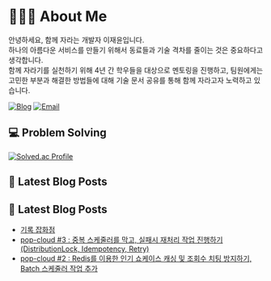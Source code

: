 # 🙋🏻‍♂️ About Me

안녕하세요, 함께 자라는 개발자 이재윤입니다. <br>
하나의 아름다운 서비스를 만들기 위해서 동료들과 기술 격차를 줄이는 것은 중요하다고 생각합니다. <br>
함께 자라기를 실천하기 위해 4년 간 학우들을 대상으로 멘토링을 진행하고, 팀원에게는 고민한 부분과 해결한 방법들에 대해 기술 문서 공유를 통해 함께 자라고자 노력하고 있습니다.

[![Blog](https://img.shields.io/badge/NaverBlog-03C75A?style=flat-square&logo=Naver&logoColor=white)](https://blog.naver.com/sosow0212)
[![Email](https://img.shields.io/badge/Email-EA4335?style=flat-square&logo=gmail&logoColor=white)](mailto:sosow0212@naver.com)

## 💻 Problem Solving

[![Solved.ac Profile](http://mazassumnida.wtf/api/v2/generate_badge?boj=sosow0212)](https://solved.ac/sosow0212/)

## 📘 Latest Blog Posts
## 📘 Latest Blog Posts
- [기록 잡화점](https://blog.naver.com/sosow0212)
- [pop-cloud #3 : 중복 스케줄러를 막고, 실패시 재처리 작업 진행하기 (DistributionLock, Idempotency, Retry)](https://blog.naver.com/sosow0212)
- [pop-cloud #2 : Redis를 이용한 인기 쇼케이스 캐싱 및 조회수 치팅 방지하기, Batch 스케줄러 작업 추가](https://blog.naver.com/sosow0212)

<!-- 블로그 포스트가 여기 표시될 것입니다. -->

